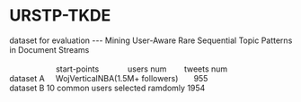 # URSTP-TKDE
dataset for evaluation --- Mining User-Aware Rare Sequential Topic Patterns in Document Streams<br /><br />
&nbsp;&nbsp;&nbsp;&nbsp;&nbsp;&nbsp;&nbsp;&nbsp;&nbsp;&nbsp;&nbsp;&nbsp;&nbsp;&nbsp;&nbsp;&nbsp;&nbsp;&nbsp;&nbsp;&nbsp;&nbsp;start-points&nbsp;&nbsp;&nbsp;&nbsp;&nbsp;&nbsp;&nbsp;&nbsp;&nbsp;&nbsp;&nbsp;&nbsp;&nbsp;users num&nbsp;&nbsp;&nbsp;&nbsp;&nbsp;&nbsp;&nbsp;&nbsp;tweets num <br />
dataset A    &nbsp; WojVerticalNBA(1.5M+ followers)       955             <br />
dataset B    10 common users selected ramdomly              1954

